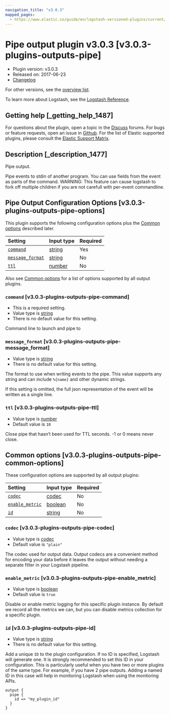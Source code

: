 ```yaml
---
navigation_title: "v3.0.3"
mapped_pages:
  - https://www.elastic.co/guide/en/logstash-versioned-plugins/current/v3.0.3-plugins-outputs-pipe.html
---
```


# Pipe output plugin v3.0.3 [v3.0.3-plugins-outputs-pipe]

* Plugin version: v3.0.3
* Released on: 2017-06-23
* [Changelog](https://github.com/logstash-plugins/logstash-output-pipe/blob/v3.0.3/CHANGELOG.md)

For other versions, see the [overview list](output-pipe-index.md).

To learn more about Logstash, see the [Logstash Reference](https://www.elastic.co/guide/en/logstash/current/index.html).

## Getting help [_getting_help_1487]

For questions about the plugin, open a topic in the [Discuss](http://discuss.elastic.co) forums. For bugs or feature requests, open an issue in [Github](https://github.com/logstash-plugins/logstash-output-pipe). For the list of Elastic supported plugins, please consult the [Elastic Support Matrix](https://www.elastic.co/support/matrix#matrix_logstash_plugins).

## Description [_description_1477]

Pipe output.

Pipe events to stdin of another program. You can use fields from the event as parts of the command. WARNING: This feature can cause logstash to fork off multiple children if you are not carefull with per-event commandline.

## Pipe Output Configuration Options [v3.0.3-plugins-outputs-pipe-options]

This plugin supports the following configuration options plus the [Common options](v3-0-3-plugins-outputs-pipe.md#v3.0.3-plugins-outputs-pipe-common-options) described later.

| Setting | Input type | Required |
| :- | :- | :- |
| [`command`](v3-0-3-plugins-outputs-pipe.md#v3.0.3-plugins-outputs-pipe-command) | [string](/lsr/value-types.md#string) | Yes |
| [`message_format`](v3-0-3-plugins-outputs-pipe.md#v3.0.3-plugins-outputs-pipe-message_format) | [string](/lsr/value-types.md#string) | No |
| [`ttl`](v3-0-3-plugins-outputs-pipe.md#v3.0.3-plugins-outputs-pipe-ttl) | [number](/lsr/value-types.md#number) | No |

Also see [Common options](v3-0-3-plugins-outputs-pipe.md#v3.0.3-plugins-outputs-pipe-common-options) for a list of options supported by all output plugins.

### `command` [v3.0.3-plugins-outputs-pipe-command]

* This is a required setting.
* Value type is [string](/lsr/value-types.md#string)
* There is no default value for this setting.

Command line to launch and pipe to

### `message_format` [v3.0.3-plugins-outputs-pipe-message_format]

* Value type is [string](/lsr/value-types.md#string)
* There is no default value for this setting.

The format to use when writing events to the pipe. This value supports any string and can include `%{name}` and other dynamic strings.

If this setting is omitted, the full json representation of the event will be written as a single line.

### `ttl` [v3.0.3-plugins-outputs-pipe-ttl]

* Value type is [number](/lsr/value-types.md#number)
* Default value is `10`

Close pipe that hasn’t been used for TTL seconds. -1 or 0 means never close.

## Common options [v3.0.3-plugins-outputs-pipe-common-options]

These configuration options are supported by all output plugins:

| Setting | Input type | Required |
| :- | :- | :- |
| [`codec`](v3-0-3-plugins-outputs-pipe.md#v3.0.3-plugins-outputs-pipe-codec) | [codec](/lsr/value-types.md#codec) | No |
| [`enable_metric`](v3-0-3-plugins-outputs-pipe.md#v3.0.3-plugins-outputs-pipe-enable_metric) | [boolean](/lsr/value-types.md#boolean) | No |
| [`id`](v3-0-3-plugins-outputs-pipe.md#v3.0.3-plugins-outputs-pipe-id) | [string](/lsr/value-types.md#string) | No |

### `codec` [v3.0.3-plugins-outputs-pipe-codec]

* Value type is [codec](/lsr/value-types.md#codec)
* Default value is `"plain"`

The codec used for output data. Output codecs are a convenient method for encoding your data before it leaves the output without needing a separate filter in your Logstash pipeline.

### `enable_metric` [v3.0.3-plugins-outputs-pipe-enable_metric]

* Value type is [boolean](/lsr/value-types.md#boolean)
* Default value is `true`

Disable or enable metric logging for this specific plugin instance. By default we record all the metrics we can, but you can disable metrics collection for a specific plugin.

### `id` [v3.0.3-plugins-outputs-pipe-id]

* Value type is [string](/lsr/value-types.md#string)
* There is no default value for this setting.

Add a unique `ID` to the plugin configuration. If no ID is specified, Logstash will generate one. It is strongly recommended to set this ID in your configuration. This is particularly useful when you have two or more plugins of the same type. For example, if you have 2 pipe outputs. Adding a named ID in this case will help in monitoring Logstash when using the monitoring APIs.

```
output {
  pipe {
    id => "my_plugin_id"
  }
}
```
